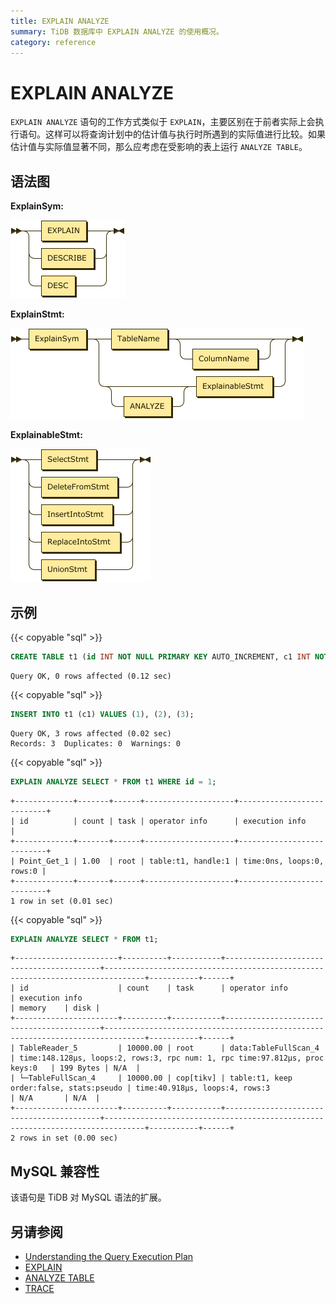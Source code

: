 ```yaml
---
title: EXPLAIN ANALYZE
summary: TiDB 数据库中 EXPLAIN ANALYZE 的使用概况。
category: reference
---
```


# EXPLAIN ANALYZE

`EXPLAIN ANALYZE` 语句的工作方式类似于 `EXPLAIN`，主要区别在于前者实际上会执行语句。这样可以将查询计划中的估计值与执行时所遇到的实际值进行比较。如果估计值与实际值显著不同，那么应考虑在受影响的表上运行 `ANALYZE TABLE`。

## 语法图

**ExplainSym:**

![ExplainSym](/media/sqlgram/ExplainSym.png)

**ExplainStmt:**

![ExplainStmt](/media/sqlgram/ExplainStmt.png)

**ExplainableStmt:**

![ExplainableStmt](/media/sqlgram/ExplainableStmt.png)

## 示例

{{< copyable "sql" >}}

```sql
CREATE TABLE t1 (id INT NOT NULL PRIMARY KEY AUTO_INCREMENT, c1 INT NOT NULL);
```

```
Query OK, 0 rows affected (0.12 sec)
```

{{< copyable "sql" >}}

```sql
INSERT INTO t1 (c1) VALUES (1), (2), (3);
```

```
Query OK, 3 rows affected (0.02 sec)
Records: 3  Duplicates: 0  Warnings: 0
```

{{< copyable "sql" >}}

```sql
EXPLAIN ANALYZE SELECT * FROM t1 WHERE id = 1;
```

```
+-------------+-------+------+--------------------+---------------------------+
| id          | count | task | operator info      | execution info            |
+-------------+-------+------+--------------------+---------------------------+
| Point_Get_1 | 1.00  | root | table:t1, handle:1 | time:0ns, loops:0, rows:0 |
+-------------+-------+------+--------------------+---------------------------+
1 row in set (0.01 sec)
```

{{< copyable "sql" >}}

```sql
EXPLAIN ANALYZE SELECT * FROM t1;
```

```
+-----------------------+----------+-----------+------------------------------------------+-------------------------------------------------------------------------------+-----------+------+
| id                    | count    | task      | operator info                            | execution info                                                                | memory    | disk |
+-----------------------+----------+-----------+------------------------------------------+-------------------------------------------------------------------------------+-----------+------+
| TableReader_5         | 10000.00 | root      | data:TableFullScan_4                     | time:148.128µs, loops:2, rows:3, rpc num: 1, rpc time:97.812µs, proc keys:0   | 199 Bytes | N/A  |
| └─TableFullScan_4     | 10000.00 | cop[tikv] | table:t1, keep order:false, stats:pseudo | time:40.918µs, loops:4, rows:3                                                | N/A       | N/A  |
+-----------------------+----------+-----------+------------------------------------------+-------------------------------------------------------------------------------+-----------+------+
2 rows in set (0.00 sec)
```

## MySQL 兼容性

该语句是 TiDB 对 MySQL 语法的扩展。

## 另请参阅

* [Understanding the Query Execution Plan](/dev/reference/performance/understanding-the-query-execution-plan.md)
* [EXPLAIN](/dev/reference/sql/statements/explain.md)
* [ANALYZE TABLE](/dev/reference/sql/statements/analyze-table.md)
* [TRACE](/dev/reference/sql/statements/trace.md)
